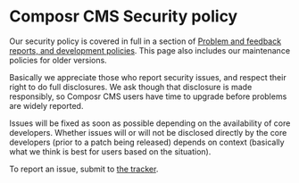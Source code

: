 # Composr CMS Security policy #

Our security policy is covered in full in a section of [Problem and feedback reports, and development policies](https://composr.app/docs/tut-software-feedback.htm). This page also includes our maintenance policies for older versions.

Basically we appreciate those who report security issues, and respect their right to do full disclosures. We ask though that disclosure is made responsibly, so Composr CMS users have time to upgrade before problems are widely reported.

Issues will be fixed as soon as possible depending on the availability of core developers. Whether issues will or will not be disclosed directly by the core developers (prior to a patch being released) depends on context (basically what we think is best for users based on the situation).

To report an issue, submit to [the tracker](https://composr.app/report-issue.htm).
